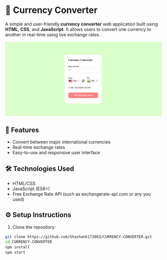 # 💱 Currency Converter

A simple and user-friendly **currency converter** web application built using **HTML**, **CSS**, and **JavaScript**. It allows users to convert one currency to another in real-time using live exchange rates.

![Currency Converter Screenshot](./image/1.png)

## 🚀 Features

- Convert between major international currencies
- Real-time exchange rates
- Easy-to-use and responsive user interface

## 🛠️ Technologies Used

- HTML/CSS
- JavaScript (ES6+)
- Free Exchange Rate API (such as exchangerate-api.com or any you used)


## ⚙️ Setup Instructions

1. Clone the repository:

```bash
git clone https://github.com/Shashank172003/CURRENCY-CONVERTER.git
cd CURRENCY-CONVERTER
npm install
npm start
```
